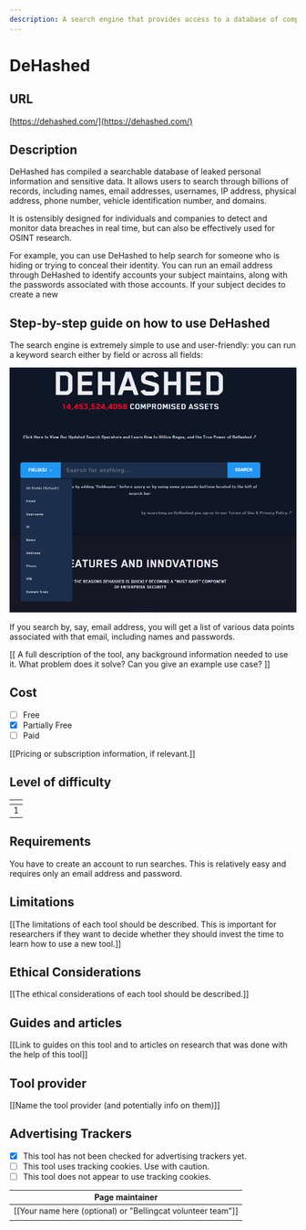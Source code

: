 ```yaml
---
description: A search engine that provides access to a database of compromised credentials.
---
```


# DeHashed

## URL

[https://dehashed.com/](https://dehashed.com/)

## Description

DeHashed has compiled a searchable database of leaked personal information and  sensitive data. It allows users to search through billions of records, including names, email addresses, usernames, IP address, physical address, phone number, vehicle identification number, and domains.&#x20;

It is ostensibly designed for individuals and companies to detect and monitor data breaches in real time, but can also be effectively used for OSINT research.&#x20;

For example, you can use DeHashed to help search for someone who is hiding or trying to conceal their identity. You can run an email address through DeHashed to identify  accounts your subject maintains, along with the passwords associated with those accounts. If your subject decides to create a new &#x20;

## Step-by-step guide on how to use DeHashed

The search engine is extremely simple to use and user-friendly: you can run a keyword search either by field or across all fields:

![](.gitbook/assets/image.png)        &#x20;

If you search by, say, email address, you will get a list of various data points associated with that email, including names and passwords.



\[\[ A full description of the tool, any background information needed to use it. What problem does it solve? Can you give an example use case? ]]

## Cost

* [ ] Free
* [x] Partially Free
* [ ] Paid

\[\[Pricing or subscription information, if relevant.]]

## Level of difficulty

<table><thead><tr><th data-type="rating" data-max="5"></th></tr></thead><tbody><tr><td>1</td></tr></tbody></table>

## Requirements

You have to create an account to run searches. This is relatively easy and requires only an email address and password.

## Limitations

\[\[The limitations of each tool should be described. This is important for researchers if they want to decide whether they should invest the time to learn how to use a new tool.]]

## Ethical Considerations

\[\[The ethical considerations of each tool should be described.]]

## Guides and articles

\[\[Link to guides on this tool and to articles on research that was done with the help of this tool]]

## Tool provider

\[\[Name the tool provider (and potentially info on them)]]

## Advertising Trackers

* [x] This tool has not been checked for advertising trackers yet.
* [ ] This tool uses tracking cookies. Use with caution.
* [ ] This tool does not appear to use tracking cookies.

| Page maintainer                                                |
| -------------------------------------------------------------- |
| \[\[Your name here (optional) or "Bellingcat volunteer team"]] |
|                                                                |
